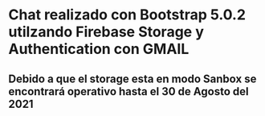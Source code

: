 
# Chat realizado con Bootstrap 5.0.2 utilzando Firebase Storage y Authentication con GMAIL

## Debido a que el storage esta en modo Sanbox se encontrará operativo hasta el 30 de Agosto del 2021



